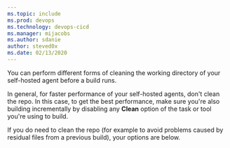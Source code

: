 ```yaml
---
ms.topic: include
ms.prod: devops
ms.technology: devops-cicd
ms.manager: mijacobs
ms.author: sdanie
author: steved0x
ms.date: 02/13/2020
---
```


You can perform different forms of cleaning the working directory of your self-hosted agent before a build runs.

In general, for faster performance of your self-hosted agents, don't clean the repo. In this case, to get the best performance, make sure you're also building incrementally by disabling any **Clean** option of the task or tool you're using to build.

If you do need to clean the repo (for example to avoid problems caused by residual files from a previous build), your options are below.